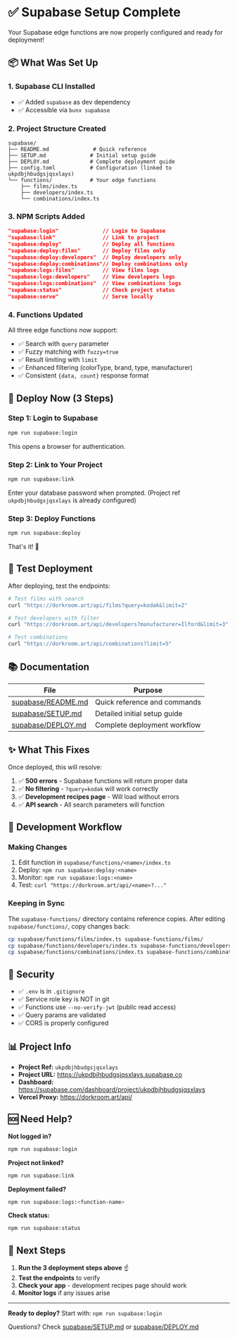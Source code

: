 # ✅ Supabase Setup Complete

Your Supabase edge functions are now properly configured and ready for deployment!

## 📦 What Was Set Up

### 1. Supabase CLI Installed
- ✅ Added `supabase` as dev dependency
- ✅ Accessible via `bunx supabase`

### 2. Project Structure Created
```
supabase/
├── README.md              # Quick reference
├── SETUP.md              # Initial setup guide
├── DEPLOY.md             # Complete deployment guide
├── config.toml           # Configuration (linked to ukpdbjhbudgsjqsxlays)
└── functions/            # Your edge functions
    ├── films/index.ts
    ├── developers/index.ts
    └── combinations/index.ts
```

### 3. NPM Scripts Added
```json
"supabase:login"              // Login to Supabase
"supabase:link"               // Link to project
"supabase:deploy"             // Deploy all functions
"supabase:deploy:films"       // Deploy films only
"supabase:deploy:developers"  // Deploy developers only
"supabase:deploy:combinations"// Deploy combinations only
"supabase:logs:films"         // View films logs
"supabase:logs:developers"    // View developers logs
"supabase:logs:combinations"  // View combinations logs
"supabase:status"             // Check project status
"supabase:serve"              // Serve locally
```

### 4. Functions Updated
All three edge functions now support:
- ✅ Search with `query` parameter
- ✅ Fuzzy matching with `fuzzy=true`
- ✅ Result limiting with `limit`
- ✅ Enhanced filtering (colorType, brand, type, manufacturer)
- ✅ Consistent `{data, count}` response format

## 🚀 Deploy Now (3 Steps)

### Step 1: Login to Supabase
```bash
npm run supabase:login
```
This opens a browser for authentication.

### Step 2: Link to Your Project
```bash
npm run supabase:link
```
Enter your database password when prompted.
(Project ref `ukpdbjhbudgsjqsxlays` is already configured)

### Step 3: Deploy Functions
```bash
npm run supabase:deploy
```

That's it! 🎉

## 🧪 Test Deployment

After deploying, test the endpoints:

```bash
# Test films with search
curl "https://dorkroom.art/api/films?query=kodak&limit=2"

# Test developers with filter
curl "https://dorkroom.art/api/developers?manufacturer=Ilford&limit=3"

# Test combinations
curl "https://dorkroom.art/api/combinations?limit=5"
```

## 📚 Documentation

| File | Purpose |
|------|---------|
| [supabase/README.md](supabase/README.md) | Quick reference and commands |
| [supabase/SETUP.md](supabase/SETUP.md) | Detailed initial setup guide |
| [supabase/DEPLOY.md](supabase/DEPLOY.md) | Complete deployment workflow |

## ✨ What This Fixes

Once deployed, this will resolve:

1. ✅ **500 errors** - Supabase functions will return proper data
2. ✅ **No filtering** - `?query=kodak` will work correctly
3. ✅ **Development recipes page** - Will load without errors
4. ✅ **API search** - All search parameters will function

## 🔄 Development Workflow

### Making Changes
1. Edit function in `supabase/functions/<name>/index.ts`
2. Deploy: `npm run supabase:deploy:<name>`
3. Monitor: `npm run supabase:logs:<name>`
4. Test: `curl "https://dorkroom.art/api/<name>?..."`

### Keeping in Sync
The `supabase-functions/` directory contains reference copies.
After editing `supabase/functions/`, copy changes back:
```bash
cp supabase/functions/films/index.ts supabase-functions/films/
cp supabase/functions/developers/index.ts supabase-functions/developers/
cp supabase/functions/combinations/index.ts supabase-functions/combinations/
```

## 🔐 Security

- ✅ `.env` is in `.gitignore`
- ✅ Service role key is NOT in git
- ✅ Functions use `--no-verify-jwt` (public read access)
- ✅ Query params are validated
- ✅ CORS is properly configured

## 📊 Project Info

- **Project Ref:** `ukpdbjhbudgsjqsxlays`
- **Project URL:** https://ukpdbjhbudgsjqsxlays.supabase.co
- **Dashboard:** https://supabase.com/dashboard/project/ukpdbjhbudgsjqsxlays
- **Vercel Proxy:** https://dorkroom.art/api/

## 🆘 Need Help?

**Not logged in?**
```bash
npm run supabase:login
```

**Project not linked?**
```bash
npm run supabase:link
```

**Deployment failed?**
```bash
npm run supabase:logs:<function-name>
```

**Check status:**
```bash
npm run supabase:status
```

## 🎯 Next Steps

1. **Run the 3 deployment steps above** ☝️
2. **Test the endpoints** to verify
3. **Check your app** - development recipes page should work
4. **Monitor logs** if any issues arise

---

**Ready to deploy?** Start with: `npm run supabase:login`

Questions? Check [supabase/SETUP.md](supabase/SETUP.md) or [supabase/DEPLOY.md](supabase/DEPLOY.md)

